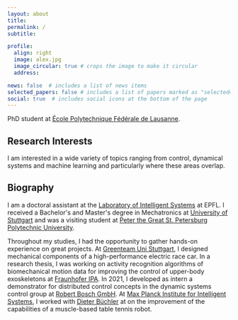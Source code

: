 ```yaml
---
layout: about
title: 
permalink: /
subtitle:

profile:
  align: right
  image: alex.jpg
  image_circular: true # crops the image to make it circular
  address:

news: false  # includes a list of news items
selected_papers: false # includes a list of papers marked as "selected={true}"
social: true  # includes social icons at the bottom of the page
---
```

PhD student at [École Polytechnique Fédérale de Lausanne](https://www.epfl.ch/labs/lis/).


## Research Interests
I am interested in a wide variety of topics ranging from control, dynamical systems and machine learning and particularly where these areas overlap.

## Biography
I am a doctoral assistant at the [Laboratory of Intelligent Systems](https://www.epfl.ch/labs/lis/) at EPFL. I received a Bachelor's and Master's degree in Mechatronics at [University of Stuttgart](https://www.uni-stuttgart.de/) and was a visiting student at [Peter the Great St. Petersburg Polytechnic University](https://english.spbstu.ru/). 

Throughout my studies, I had the opportunity to gather hands-on experience on great projects. At [Greenteam Uni Stuttgart](https://www.greenteam-stuttgart.de/), I designed mechanical components of a high-performance electric race car. In a research thesis, I was working on activity recognition algorithms of biomechanical motion data for improving the control of upper-body exoskeletons at [Fraunhofer IPA](https://www.ipa.fraunhofer.de/). In 2021, I developed as intern a demonstrator for distributed control concepts in the dynamic systems control group at [Robert Bosch GmbH](https://www.bosch.de/). At [Max Planck Institute for Intelligent Systems](https://is.mpg.de/), I worked with [Dieter Büchler](https://ei.is.mpg.de/person/dbuechler) at  on the improvement of the capabilities of a muscle-based table tennis robot.


